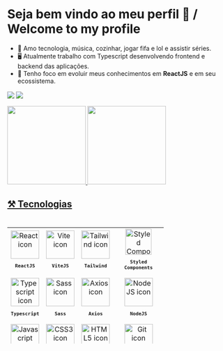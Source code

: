 # Seja bem vindo ao meu perfil 🤙 / Welcome to my profile

<div>
  <ul align="left">
      <li>🤩️ Amo tecnologia, música, cozinhar, jogar fifa e lol e assistir séries.</li>
      <li>🖥️ Atualmente trabalho com Typescript desenvolvendo frontend e backend das aplicações.</li>
      <li>🚀 Tenho foco em evoluir meus conhecimentos em <strong>ReactJS</strong> e em seu ecossistema.</li>
  </ul>
  
<div class="left"> 
  <a href="https://www.linkedin.com/in/cavalheirolucas/" target="_blank"><img align="center" src="https://img.shields.io/badge/-LinkedIn-%230077B5?style=for-the-badge&logo=linkedin&logoColor=white" target="_blank"></a>
  <a href = "mailto:luccribeiro53@gmail.com"><img align="center" src="https://img.shields.io/badge/-Gmail-%23333?style=for-the-badge&logo=gmail&logoColor=white" target="_blank"></a>
</div>
  <br/>
    <div align="left">
    <a href="https://github.com/Cavalheiro-S">
    <img height="180em" src="https://github-readme-stats.vercel.app/api?username=Cavalheiro-S&show_icons=true&theme=github_dark&include_all_commits=true&count_private=true"/>
    <img height="180em" src="https://github-readme-stats.vercel.app/api/top-langs/?username=Cavalheiro-S&layout=compact&langs_count=7&theme=github_dark"/>
  </div>
</div>
<h2> ⚒️ Tecnologias </> <br/><br/>
<table align="left" height="267px">
  <tr>
    <td align="center">
      <img src="https://skillicons.dev/icons?i=react" width="65px" alt="React icon"/><br>
      <sub>
        <b>
          <pre>ReactJS</pre>
        </b>
      </sub>
    </td>
    <td align="center">
      <img src="https://skillicons.dev/icons?i=vite" width="65px" alt="Vite icon"/><br>
      <sub>
        <b>
          <pre>ViteJS</pre>
        </b>
      </sub>
    </td>
    <td align="center">
      <img src="https://skillicons.dev/icons?i=tailwind" width="65px" alt="Tailwind icon"/><br>
      <sub>
        <b>
          <pre>Tailwind</pre>
        </b>
      </sub>
    </td>
    <td align="center">
      <img src="https://skillicons.dev/icons?i=styledcomponents" width="60px" alt="Styled Components icon"/><br>
      <sub>
        <b>
          <pre>Styled<br>Components</pre>
        </b>
      </sub>
    </td>
  </tr>
    <tr>
    <td align="center">
      <img src="https://skillicons.dev/icons?i=ts" width="65px" alt="Typescript icon"/><br>
      <sub>
        <b>
          <pre>Typescript</pre>
        </b>
      </sub>
    </td>
    <td align="center">
      <img src="https://skillicons.dev/icons?i=sass" width="65px" alt="Sass icon"/><br>
      <sub>
        <b>
          <pre>Sass</pre>
        </b>
      </sub>
    </td>
    <td align="center">
      <img src="https://user-images.githubusercontent.com/86276393/177149370-01f7c4a4-9763-478f-938c-ec3d4e7c76c5.png" width="65px" alt="Axios icon"/><br>
      <sub>
        <b>
          <pre>&ensp;Axios&ensp;</pre>
        </b>
      </sub>
    </td>
    <td align="center">
      <img src="https://skillicons.dev/icons?i=nodejs" width="65px" alt="NodeJS icon"/><br>
      <sub>
        <b>
          <pre>NodeJS</pre>
        </b>
      </sub>
    </td>
  </tr>
  <tr>
  </tr>
    <td align="center">
      <img src="https://skillicons.dev/icons?i=js" width="65px" alt="Javascript icon"/><br>
      <sub>
        <b>
          <pre>Javascript</pre>
        </b>
      </sub>
    </td>
    <td align="center">
      <img src="https://skillicons.dev/icons?i=css" width="65px" alt="CSS3 icon"/><br>
      <sub>
        <b>
          <pre>CSS3</pre>
        </b>
      </sub>
    </td>
        <td align="center">
      <img src="https://skillicons.dev/icons?i=html" width="65px" alt="HTML5 icon"/><br>
      <sub>
        <b>
          <pre>HTML5</pre>
        </b>
      </sub>
    </td>
    <td align="center" width="100px;">
      <img src="https://skillicons.dev/icons?i=git" width="65px" alt="Git icon"/><br>
      <sub>
        <b>
          <pre>Git</pre>
        </b>
      </sub>
    </td>
  </tr>
  <tr>
    <td align="center">
      <img src="https://skillicons.dev/icons?i=vscode" width="65px" alt="visual studio code icon"/><br>
      <sub>
        <b>
          <pre>VSCode</pre>
        </b>
      </sub>
    </td>
  </tr>
</table>
 <br/>
